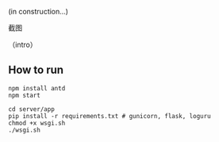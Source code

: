 
(in construction...)

截图

（intro）

## How to run

```
npm install antd
npm start
```

```
cd server/app
pip install -r requirements.txt # gunicorn, flask, loguru
chmod +x wsgi.sh
./wsgi.sh
```
